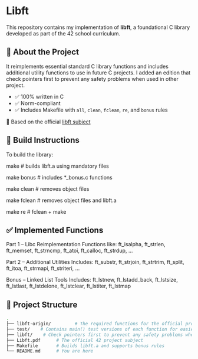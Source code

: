 # Libft

This repository contains my implementation of **libft**, a foundational C library developed as part of the 42 school curriculum.

## 🧩 About the Project

 It reimplements essential standard C library functions and includes additional utility functions to use in future C projects. I added an edition that check pointers first to prevent any safety problems when used in other project.

- ✅ 100% written in C
- ✅ Norm-compliant
- ✅ Includes Makefile with `all`, `clean`, `fclean`, `re`, and `bonus` rules

📄 Based on the official [libft subject](./Libft.pdf)


## 🔧 Build Instructions

To build the library:

make # builds libft.a using mandatory files

make bonus # includes *_bonus.c functions

make clean # removes object files

make fclean # removes object files and libft.a

make re # fclean + make


## ✅ Implemented Functions

Part 1 – Libc Reimplementation
Functions like:
ft_isalpha, ft_strlen, ft_memset, ft_strncmp, ft_atoi, ft_calloc, ft_strdup, ...

Part 2 – Additional Utilities
Includes:
ft_substr, ft_strjoin, ft_strtrim, ft_split, ft_itoa, ft_strmapi, ft_striteri, ...

Bonus – Linked List Tools
Includes:
ft_lstnew, ft_lstadd_back, ft_lstsize, ft_lstlast, ft_lstdelone, ft_lstclear, ft_lstiter, ft_lstmap

## 📁 Project Structure

```bash
.
├── libft-origin/         # The required functions for the official project (ft_*.c/.h)
├── test/    # Contains main() test versions of each function for easier debugging
├── libft/    # Check pointers first to prevent any safety problems when used in other project
├── Libft.pdf      # The official 42 project subject
├── Makefile       # Builds libft.a and supports bonus rules
└── README.md      # You are here

